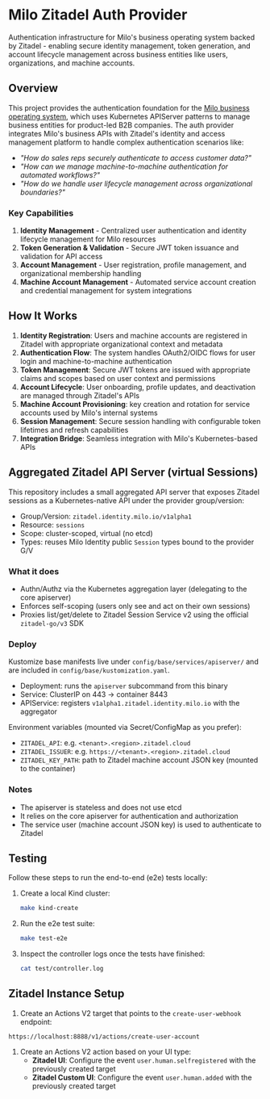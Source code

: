 # Milo Zitadel Auth Provider

Authentication infrastructure for Milo's business operating system backed by
Zitadel - enabling secure identity management, token generation, and account
lifecycle management across business entities like users, organizations, and
machine accounts.

## Overview

This project provides the authentication foundation for the [Milo business
operating system](https://github.com/datum-cloud/milo), which uses Kubernetes
APIServer patterns to manage business entities for product-led B2B companies.
The auth provider integrates Milo's business APIs with Zitadel's identity and
access management platform to handle complex authentication scenarios like:

- *"How do sales reps securely authenticate to access customer data?"*
- *"How can we manage machine-to-machine authentication for automated
workflows?"*
- *"How do we handle user lifecycle management across organizational
  boundaries?"*

### Key Capabilities

1. **Identity Management** - Centralized user authentication and identity
   lifecycle management for Milo resources
2. **Token Generation & Validation** - Secure JWT token issuance and validation
   for API access
3. **Account Management** - User registration, profile management, and
   organizational membership handling
4. **Machine Account Management** - Automated service account creation and
   credential management for system integrations

## How It Works

1. **Identity Registration**: Users and machine accounts are registered in
   Zitadel with appropriate organizational context and metadata
2. **Authentication Flow**: The system handles OAuth2/OIDC flows for user login
   and machine-to-machine authentication
3. **Token Management**: Secure JWT tokens are issued with appropriate claims
   and scopes based on user context and permissions
4. **Account Lifecycle**: User onboarding, profile updates, and deactivation
   are managed through Zitadel's APIs
5. **Machine Account Provisioning**: key creation and rotation for
   service accounts used by Milo's internal systems
6. **Session Management**: Secure session handling with configurable token
   lifetimes and refresh capabilities
7. **Integration Bridge**: Seamless integration with Milo's Kubernetes-based
APIs

## Aggregated Zitadel API Server (virtual Sessions)

This repository includes a small aggregated API server that exposes Zitadel sessions as a Kubernetes-native API under the provider group/version:

- Group/Version: `zitadel.identity.milo.io/v1alpha1`
- Resource: `sessions`
- Scope: cluster-scoped, virtual (no etcd)
- Types: reuses Milo Identity public `Session` types bound to the provider G/V

### What it does

- Authn/Authz via the Kubernetes aggregation layer (delegating to the core apiserver)
- Enforces self-scoping (users only see and act on their own sessions)
- Proxies list/get/delete to Zitadel Session Service v2 using the official `zitadel-go/v3` SDK

### Deploy

Kustomize base manifests live under `config/base/services/apiserver/` and are included in `config/base/kustomization.yaml`.

- Deployment: runs the `apiserver` subcommand from this binary
- Service: ClusterIP on 443 -> container 8443
- APIService: registers `v1alpha1.zitadel.identity.milo.io` with the aggregator 

Environment variables (mounted via Secret/ConfigMap as you prefer):

- `ZITADEL_API`: e.g. `<tenant>.<region>.zitadel.cloud`
- `ZITADEL_ISSUER`: e.g. `https://<tenant>.<region>.zitadel.cloud`
- `ZITADEL_KEY_PATH`: path to Zitadel machine account JSON key (mounted to the container)

### Notes

- The apiserver is stateless and does not use etcd
- It relies on the core apiserver for authentication and authorization
- The service user (machine account JSON key) is used to authenticate to Zitadel

## Testing

Follow these steps to run the end-to-end (e2e) tests locally:

1. Create a local Kind cluster:

   ```bash
   make kind-create
   ```

2. Run the e2e test suite:

   ```bash
   make test-e2e
   ```

3. Inspect the controller logs once the tests have finished:

   ```bash
   cat test/controller.log
   ```

## Zitadel Instance Setup

1. Create an Actions V2 target that points to the `create-user-webhook` endpoint:

`https://localhost:8888/v1/actions/create-user-account`

1. Create an Actions V2 action based on your UI type:
   - **Zitadel UI**: Configure the event `user.human.selfregistered` with the previously created target
   - **Zitadel Custom UI**: Configure the event `user.human.added` with the previously created target
